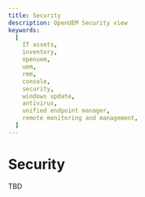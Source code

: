 ```yaml
---
title: Security
description: OpenUEM Security view
keywords:
  [
    IT assets,
    inventory,
    openuem,
    uem,
    rmm,
    console,
    security,
    windows update,
    antivirus,
    unified endpoint manager,
    remote monitoring and management,
  ]
---
```


# Security

TBD
